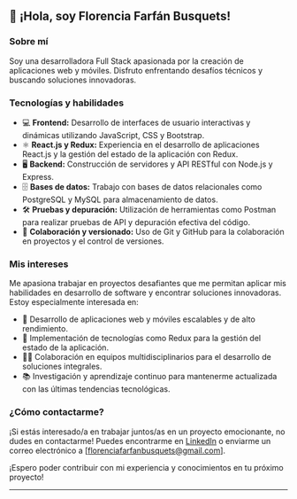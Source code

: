 
## 👋 ¡Hola, soy Florencia Farfán Busquets!

### Sobre mí
Soy una desarrolladora Full Stack apasionada por la creación de aplicaciones web y móviles. Disfruto enfrentando desafíos técnicos y buscando soluciones innovadoras.

### Tecnologías y habilidades
- 💻 **Frontend:** Desarrollo de interfaces de usuario interactivas y dinámicas utilizando JavaScript, CSS y Bootstrap.
- ⚛️ **React.js y Redux:** Experiencia en el desarrollo de aplicaciones React.js y la gestión del estado de la aplicación con Redux.
- 🖥️ **Backend:** Construcción de servidores y API RESTful con Node.js y Express.
- 🗄️ **Bases de datos:** Trabajo con bases de datos relacionales como PostgreSQL y MySQL para almacenamiento de datos.
- 🛠️ **Pruebas y depuración:** Utilización de herramientas como Postman para realizar pruebas de API y depuración efectiva del código.
- 🤝 **Colaboración y versionado:** Uso de Git y GitHub para la colaboración en proyectos y el control de versiones.

### Mis intereses
Me apasiona trabajar en proyectos desafiantes que me permitan aplicar mis habilidades en desarrollo de software y encontrar soluciones innovadoras. Estoy especialmente interesada en:
- 🚀 Desarrollo de aplicaciones web y móviles escalables y de alto rendimiento.
- 🔄 Implementación de tecnologías como Redux para la gestión del estado de la aplicación.
- 👩‍💻 Colaboración en equipos multidisciplinarios para el desarrollo de soluciones integrales.
- 📚 Investigación y aprendizaje continuo para mantenerme actualizada con las últimas tendencias tecnológicas.

### ¿Cómo contactarme?
¡Si estás interesado/a en trabajar juntos/as en un proyecto emocionante, no dudes en contactarme! Puedes encontrarme en [LinkedIn](https://www.linkedin.com/in/florencia-farf%C3%A1n-busquets/) o enviarme un correo electrónico a [florenciafarfanbusquets@gmail.com].

¡Espero poder contribuir con mi experiencia y conocimientos en tu próximo proyecto!

---


